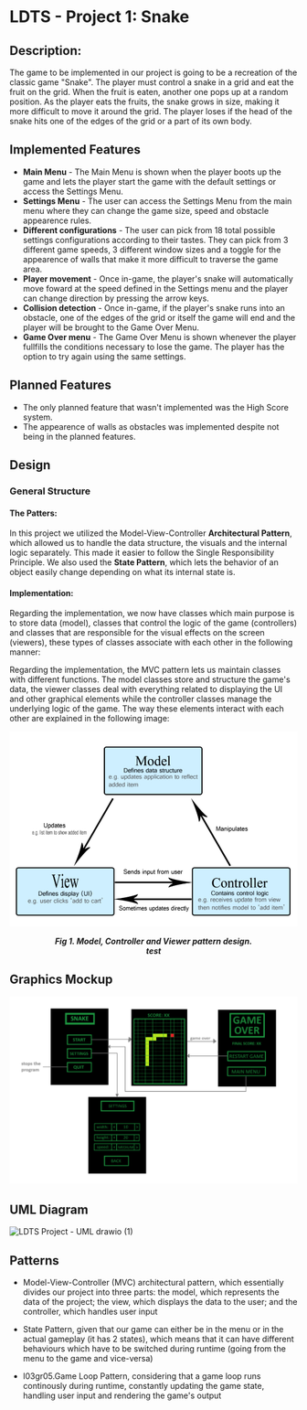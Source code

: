 # LDTS - Project 1: Snake

## Description:
The game to be implemented in our project is going to be a recreation of the classic game "Snake". The player must control a snake in a grid and eat the fruit on the grid. When the fruit is eaten, another one pops up at a random position. As the player eats the fruits, the snake grows in size, making it more difficult to move it around the grid. The player loses if the head of the snake hits one of the edges of the grid or a part of its own body.

## Implemented Features

- **Main Menu** - The Main Menu is shown when the player boots up the game and lets the player start the game with the default settings or access the Settings Menu.
- **Settings Menu** - The user can access the Settings Menu from the main menu where they can change the game size, speed and obstacle appearence rules.
- **Different configurations** - The user can pick from 18 total possible settings configurations according to their tastes. They can pick from 3 different game speeds, 3 different window sizes and a toggle for the appearence of walls that make it more difficult to traverse the game area.
- **Player movement** - Once in-game, the player's snake will automatically move foward at the speed defined in the Settings menu and the player can change direction by pressing the arrow keys.
- **Collision detection** - Once in-game, if the player's snake runs into an obstacle, one of the edges of the grid or itself the game will end and the player will be brought to the Game Over Menu.
- **Game Over menu** - The Game Over Menu is shown whenever the player fullfills the conditions necessary to lose the game. The player has the option to try again using the same settings.

## Planned Features

- The only planned feature that wasn't implemented was the High Score system.
- The appearence of walls as obstacles was implemented despite not being in the planned features.

## Design

### General Structure

#### The Patters:
In this project we utilized the Model-View-Controller **Architectural Pattern**, which allowed us to handle the data structure, the visuals and the internal logic separately. This made it easier to follow the Single Responsibility Principle.
We also used the **State Pattern**, which lets the behavior of an object easily change depending on what its internal state is.

#### Implementation:
Regarding the implementation, we now have classes which main purpose is to store data (model), classes that control the logic of the game (controllers) and classes that are responsible for the visual effects on the screen (viewers), these types of classes associate with each other in the following manner:

Regarding the implementation, the MVC pattern lets us maintain classes with different functions. The model classes store and structure the game's data, the viewer classes deal with everything related to displaying the UI and other graphical elements while the controller classes manage the underlying logic of the game.
The way these elements interact with each other are explained in the following image:

<p align="center" justify="center">
  <img src="docs/MVC Auxiliary Image.png"/>
</p>
<p align="center">
  <b><i>
  Fig 1. Model, Controller and Viewer pattern design.<br>
  test
  </i></b>
</p>



## Graphics Mockup
![Graphics Mockup](docs/image.png)

## UML Diagram
![LDTS Project - UML drawio (1)](https://github.com/FEUP-LDTS-2023/project-l03gr05/assets/132618557/ebefb5a4-0f99-4b78-9127-dd9a98c1f4ed)

## Patterns
- Model-View-Controller (MVC) architectural pattern, which essentially divides our project into three parts: the model, which represents the data of the project; the view, which displays the data to the user; and the controller, which handles user input

- State Pattern, given that our game can either be in the menu or in the actual gameplay (it has 2 states), which means that it can have different behaviours which have to be switched during runtime (going from the menu to the game and vice-versa)

- l03gr05.Game Loop Pattern, considering that a game loop runs continously during runtime, constantly updating the game state, handling user input and rendering the game's output
